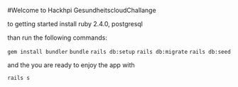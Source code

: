 #Welcome to Hackhpi GesundheitscloudChallange

to getting started install ruby 2.4.0, postgresql

than run the following commands:

`gem install bundler`
`bundle`
`rails db:setup`
`rails db:migrate`
`rails db:seed`

and the you are ready to enjoy the app with

`rails s`
